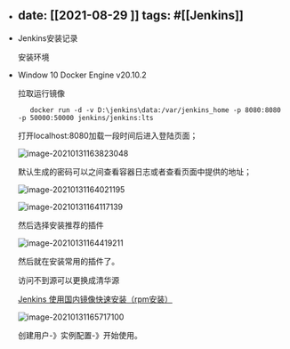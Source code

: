 - date: [[2021-08-29 ]]
  tags:  #[[Jenkins]]
  ---
- Jenkins安装记录
  
  安装环境
- Window 10 Docker Engine v20.10.2
  
  拉取运行镜像 
  
  ```
     docker run -d -v D:\jenkins\data:/var/jenkins_home -p 8080:8080 -p 50000:50000 jenkins/jenkins:lts
  ```
  
  打开localhost:8080加载一段时间后进入登陆页面；
  
  ![image-20210131163823048](https://cdn.jsdelivr.net/gh/GayHub1/images/img/image-20210131163823048.png)
  
  默认生成的密码可以之间查看容器日志或者查看页面中提供的地址；
  
  ![image-20210131164021195](https://cdn.jsdelivr.net/gh/GayHub1/images/img/image-20210131164021195.png)
  
  ![image-20210131164117139](C:\Users\94241\AppData\Roaming\Typora\typora-user-images\image-20210131164117139.png)
  
  然后选择安装推荐的插件 
  
  ![image-20210131164419211](https://cdn.jsdelivr.net/gh/GayHub1/images/img/image-20210131164419211.png)
  
  然后就在安装常用的插件了。
  
  访问不到源可以更换成清华源 
  
  [Jenkins 使用国内镜像快速安装（rpm安装）](https://blog.csdn.net/qiuyeyijian/article/details/104570642)
  
  ![image-20210131165717100](https://cdn.jsdelivr.net/gh/GayHub1/images/img/image-20210131165717100.png)
  
  创建用户-》实例配置-》开始使用。